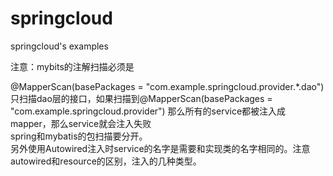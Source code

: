 # springcloud
springcloud's examples


注意：mybits的注解扫描必须是

@MapperScan(basePackages = "com.example.springcloud.provider.*.dao")
只扫描dao层的接口，如果扫描到@MapperScan(basePackages = "com.example.springcloud.provider") 那么所有的service都被注入成mapper，那么service就会注入失败
<br/>
spring和mybatis的包扫描要分开。<br/>
另外使用Autowired注入时service的名字是需要和实现类的名字相同的。注意autowired和resource的区别，注入的几种类型。
